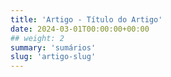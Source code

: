 ```yaml
---
title: 'Artigo - Título do Artigo'
date: 2024-03-01T00:00:00+00:00
## weight: 2
summary: 'sumários'
slug: 'artigo-slug'
---
```

